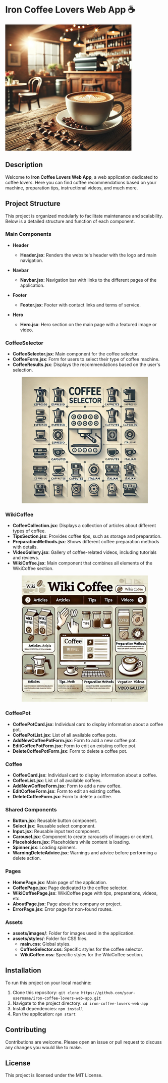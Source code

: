 # Iron Coffee Lovers Web App ☕️

<img src="src/assets/coffee-hero.jpg" alt="Coffee Lovers" width="400"/>

## Description

Welcome to **Iron Coffee Lovers Web App**, a web application dedicated to coffee lovers. Here you can find coffee recommendations based on your machine, preparation tips, instructional videos, and much more.

## Project Structure

This project is organized modularly to facilitate maintenance and scalability. Below is a detailed structure and function of each component.

### Main Components

- **Header**
  - **Header.jsx**: Renders the website's header with the logo and main navigation.

- **Navbar**
  - **Navbar.jsx**: Navigation bar with links to the different pages of the application.

- **Footer**
  - **Footer.jsx**: Footer with contact links and terms of service.

- **Hero**
  - **Hero.jsx**: Hero section on the main page with a featured image or video.

### CoffeeSelector

- **CoffeeSelector.jsx**: Main component for the coffee selector.
- **CoffeeForm.jsx**: Form for users to select their type of coffee machine.
- **CoffeeResults.jsx**: Displays the recommendations based on the user's selection.

<p align="center">
<img src="src/assets/coffee-selector.png" alt="Coffee Selector" width="400"/>
</p>

### WikiCoffee

- **CoffeeCollection.jsx**: Displays a collection of articles about different types of coffee.
- **TipsSection.jsx**: Provides coffee tips, such as storage and preparation.
- **PreparationMethods.jsx**: Shows different coffee preparation methods with details.
- **VideoGallery.jsx**: Gallery of coffee-related videos, including tutorials and reviews.
- **WikiCoffee.jsx**: Main component that combines all elements of the WikiCoffee section.

<p align="center">
<img src="src/assets/wiki-Coffee.png" alt="Wiki-Coffee" width="400"/>
</p>

### CoffeePot

- **CoffeePotCard.jsx**: Individual card to display information about a coffee pot.
- **CoffeePotList.jsx**: List of all available coffee pots.
- **AddNewCoffeePotForm.jsx**: Form to add a new coffee pot.
- **EditCoffeePotForm.jsx**: Form to edit an existing coffee pot.
- **DeleteCoffeePotForm.jsx**: Form to delete a coffee pot.

### Coffee

- **CoffeeCard.jsx**: Individual card to display information about a coffee.
- **CoffeeList.jsx**: List of all available coffees.
- **AddNewCoffeeForm.jsx**: Form to add a new coffee.
- **EditCoffeeForm.jsx**: Form to edit an existing coffee.
- **DeleteCoffeeForm.jsx**: Form to delete a coffee.

### Shared Components

- **Button.jsx**: Reusable button component.
- **Select.jsx**: Reusable select component.
- **Input.jsx**: Reusable input text component.
- **Carousel.jsx**: Component to create carousels of images or content.
- **Placeholders.jsx**: Placeholders while content is loading.
- **Spinner.jsx**: Loading spinners.
- **WarningDeleteAdvice.jsx**: Warnings and advice before performing a delete action.

### Pages

- **HomePage.jsx**: Main page of the application.
- **CoffeePage.jsx**: Page dedicated to the coffee selector.
- **WikiCoffeePage.jsx**: WikiCoffee page with tips, preparations, videos, etc.
- **AboutPage.jsx**: Page about the company or project.
- **ErrorPage.jsx**: Error page for non-found routes.

### Assets

- **assets/images/**: Folder for images used in the application.
- **assets/styles/**: Folder for CSS files.
  - **main.css**: Global styles.
  - **CoffeeSelector.css**: Specific styles for the coffee selector.
  - **WikiCoffee.css**: Specific styles for the WikiCoffee section.

## Installation

To run this project on your local machine:

1. Clone this repository: `git clone https://github.com/your-username/iron-coffee-lovers-web-app.git`
2. Navigate to the project directory: `cd iron-coffee-lovers-web-app`
3. Install dependencies: `npm install`
4. Run the application: `npm start`

## Contributing

Contributions are welcome. Please open an issue or pull request to discuss any changes you would like to make.

## License

This project is licensed under the MIT License.
